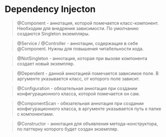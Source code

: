 # Dependency Injecton
> @Component - аннотация, которой помечается класс-компонент. Необходим для внедрения зависимости. По умолчанию создаются Singleton экземпляры.

> @Service / @Controller - аннотации, содержащие в себе @Component. Нужны для повышения читабельности кода.

> @NotSingleton - аннотация, которая при вызове компонента создает новый экземпляр.

> @Dependent - данной аннотацией помечается зависимое поле. В аргументе указывается класс, от которого поле зависит.


> @Configuration - обязательная аннотация при создании конфигурационного класса, которой помечается он сам.

> @ComponentScan - обязательная аннотация при создании конфигурационного класса, в аргументе указывается путь к папке с компонентами.

> @Constructor - аннотация для объявления метода-конструктора, по паттерну которого будет создан экземпляр. 
